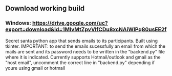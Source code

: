## Download working build
### Windows: https://drive.google.com/uc?export=download&id=1MIvMtZpvVlfCDu8xcNAiWIPq80usEE2f

Secret santa python app that sends emails to its participants.
Built using tkinter.
IMPORTANT: to send the emails sucessfully an email from which the mails are sent and its password needs to be written in the "backend.py" file where it is indicated.
Currently supports Hotmail/outlook and gmail as the "host email", uncomment the correct line in "backend.py" depending if youre using gmail or hotmail 
